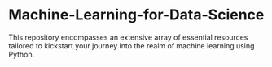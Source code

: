 # Machine-Learning-for-Data-Science
 This repository encompasses an extensive array of essential resources tailored to kickstart your journey into the realm of machine learning using Python.
